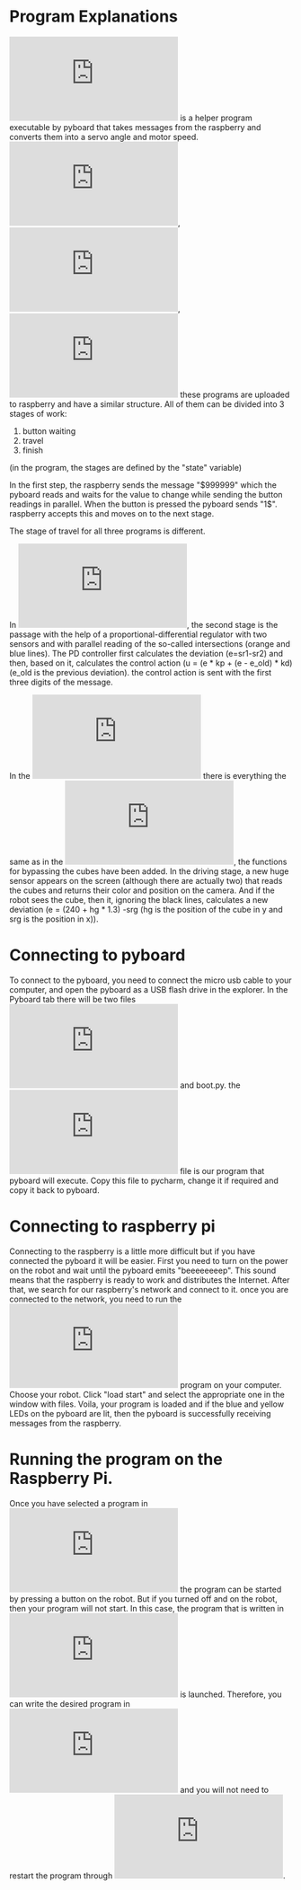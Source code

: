 # Program Explanations

![main.py](https://github.com/AndreySamoylenko/WRO_NanoGayka/blob/main/main.py) is a helper program executable by pyboard that takes messages from the raspberry and converts them into a servo angle and motor speed.
![qualification](https://github.com/AndreySamoylenko/WRO_NanoGayka/blob/main/qualification.py), ![final1.py](https://github.com/AndreySamoylenko/WRO_NanoGayka/blob/main/final1.py), ![final2.py](https://github.com/AndreySamoylenko/WRO_NanoGayka/blob/main/final2.py) these programs are uploaded to raspberry and have a similar structure.
All of them can be divided into 3 stages of work:

1. button waiting
2. travel
3. finish

(in the program, the stages are defined by the "state" variable)

In the first step, the raspberry sends the message "$999999" which the pyboard reads and waits for the value to change while sending the button readings in parallel.
When the button is pressed the pyboard sends "1$".
raspberry accepts this and moves on to the next stage.

The stage of travel for all three programs is different.

In ![qualification](https://github.com/AndreySamoylenko/WRO_NanoGayka/blob/main/qualification.py), the second stage is the passage with the help of a proportional-differential regulator with two sensors and with parallel reading of the so-called intersections (orange and blue lines).
The PD controller first calculates the deviation (e=sr1-sr2) and then, based on it, calculates the control action (u = (e * kp + (e - e_old) * kd) (e_old is the previous deviation).
the control action is sent with the first three digits of the message.

In the ![final1.py](https://github.com/AndreySamoylenko/WRO_NanoGayka/blob/main/final1.py) there is everything the same as in the ![qualification](https://github.com/AndreySamoylenko/WRO_NanoGayka/blob/main/qualification.py), the functions for bypassing the cubes have been added.
In the driving stage, a new huge sensor appears on the screen (although there are actually two) that reads the cubes and returns their color and position on the camera.
And if the robot sees the cube, then it, ignoring the black lines, calculates a new deviation (e = (240 + hg * 1.3) -srg (hg is the position of the cube in y and srg is the position in x)).






# Сonnecting to pyboard

To connect to the pyboard, you need to connect the micro usb cable to your computer, and open the pyboard as a USB flash drive in the explorer.
In the Pyboard tab there will be two files ![main.py](https://github.com/AndreySamoylenko/WRO_NanoGayka/blob/main/main.py) and boot.py. the ![main.py](https://github.com/AndreySamoylenko/WRO_NanoGayka/blob/main/main.py) file is our program that pyboard will execute.
Copy this file to pycharm, change it if required and copy it back to pyboard.

# Connecting to raspberry pi

Connecting to the raspberry is a little more difficult but if you have connected the pyboard it will be easier.
First you need to turn on the power on the robot and wait until the pyboard emits "beeeeeeeep".
This sound means that the raspberry is ready to work and distributes the Internet.
After that, we search for our raspberry's network and connect to it.
once you are connected to the network, you need to run the ![start_robot.py](https://github.com/AndreySamoylenko/WRO_NanoGayka/blob/main/start_robot.py) program on your computer.
Choose your robot.
Click "load start" and select the appropriate one in the window with files.
Voila, your program is loaded and if the blue and yellow LEDs on the pyboard are lit, then the pyboard is successfully receiving messages from the raspberry.

# Running the program on the Raspberry Pi.

Once you have selected a program in ![start_robot.py](https://github.com/AndreySamoylenko/WRO_NanoGayka/blob/main/start_robot.py) the program can be started by pressing a button on the robot.
But if you turned off and on the robot, then your program will not start.
In this case, the program that is written in ![autostart.py](https://github.com/AndreySamoylenko/WRO_NanoGayka/blob/main/autostart.py) is launched.
Therefore, you can write the desired program in ![autostart.py](https://github.com/AndreySamoylenko/WRO_NanoGayka/blob/main/autostart.py) and you will not need to restart the program through ![start_robot.py](https://github.com/AndreySamoylenko/WRO_NanoGayka/blob/main/start_robot.py).
